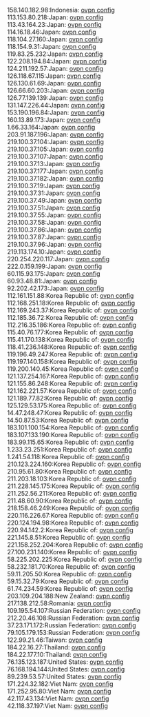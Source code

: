 158.140.182.98:Indonesia: [ovpn config](vpn/158_140_182_98.ovpn)  
113.153.80.218:Japan: [ovpn config](vpn/113_153_80_218.ovpn)  
113.43.164.23:Japan: [ovpn config](vpn/113_43_164_23.ovpn)  
114.16.18.46:Japan: [ovpn config](vpn/114_16_18_46.ovpn)  
118.104.27.160:Japan: [ovpn config](vpn/118_104_27_160.ovpn)  
118.154.9.31:Japan: [ovpn config](vpn/118_154_9_31.ovpn)  
119.83.25.232:Japan: [ovpn config](vpn/119_83_25_232.ovpn)  
122.208.194.84:Japan: [ovpn config](vpn/122_208_194_84.ovpn)  
124.211.192.57:Japan: [ovpn config](vpn/124_211_192_57.ovpn)  
126.118.67.115:Japan: [ovpn config](vpn/126_118_67_115.ovpn)  
126.130.61.69:Japan: [ovpn config](vpn/126_130_61_69.ovpn)  
126.66.60.203:Japan: [ovpn config](vpn/126_66_60_203.ovpn)  
126.77.139.139:Japan: [ovpn config](vpn/126_77_139_139.ovpn)  
131.147.226.44:Japan: [ovpn config](vpn/131_147_226_44.ovpn)  
153.190.196.84:Japan: [ovpn config](vpn/153_190_196_84.ovpn)  
160.13.89.173:Japan: [ovpn config](vpn/160_13_89_173.ovpn)  
1.66.33.164:Japan: [ovpn config](vpn/1_66_33_164.ovpn)  
203.91.187.196:Japan: [ovpn config](vpn/203_91_187_196.ovpn)  
219.100.37.104:Japan: [ovpn config](vpn/219_100_37_104.ovpn)  
219.100.37.105:Japan: [ovpn config](vpn/219_100_37_105.ovpn)  
219.100.37.107:Japan: [ovpn config](vpn/219_100_37_107.ovpn)  
219.100.37.13:Japan: [ovpn config](vpn/219_100_37_13.ovpn)  
219.100.37.177:Japan: [ovpn config](vpn/219_100_37_177.ovpn)  
219.100.37.182:Japan: [ovpn config](vpn/219_100_37_182.ovpn)  
219.100.37.19:Japan: [ovpn config](vpn/219_100_37_19.ovpn)  
219.100.37.31:Japan: [ovpn config](vpn/219_100_37_31.ovpn)  
219.100.37.49:Japan: [ovpn config](vpn/219_100_37_49.ovpn)  
219.100.37.51:Japan: [ovpn config](vpn/219_100_37_51.ovpn)  
219.100.37.55:Japan: [ovpn config](vpn/219_100_37_55.ovpn)  
219.100.37.58:Japan: [ovpn config](vpn/219_100_37_58.ovpn)  
219.100.37.86:Japan: [ovpn config](vpn/219_100_37_86.ovpn)  
219.100.37.87:Japan: [ovpn config](vpn/219_100_37_87.ovpn)  
219.100.37.96:Japan: [ovpn config](vpn/219_100_37_96.ovpn)  
219.113.174.10:Japan: [ovpn config](vpn/219_113_174_10.ovpn)  
220.254.220.117:Japan: [ovpn config](vpn/220_254_220_117.ovpn)  
222.0.159.199:Japan: [ovpn config](vpn/222_0_159_199.ovpn)  
60.115.93.175:Japan: [ovpn config](vpn/60_115_93_175.ovpn)  
60.93.48.81:Japan: [ovpn config](vpn/60_93_48_81.ovpn)  
92.202.42.173:Japan: [ovpn config](vpn/92_202_42_173.ovpn)  
112.161.151.88:Korea Republic of: [ovpn config](vpn/112_161_151_88.ovpn)  
112.168.251.18:Korea Republic of: [ovpn config](vpn/112_168_251_18.ovpn)  
112.169.243.37:Korea Republic of: [ovpn config](vpn/112_169_243_37.ovpn)  
112.185.36.72:Korea Republic of: [ovpn config](vpn/112_185_36_72.ovpn)  
112.216.35.186:Korea Republic of: [ovpn config](vpn/112_216_35_186.ovpn)  
115.40.76.177:Korea Republic of: [ovpn config](vpn/115_40_76_177.ovpn)  
115.41.170.138:Korea Republic of: [ovpn config](vpn/115_41_170_138.ovpn)  
118.41.236.148:Korea Republic of: [ovpn config](vpn/118_41_236_148.ovpn)  
119.196.49.247:Korea Republic of: [ovpn config](vpn/119_196_49_247.ovpn)  
119.197.140.158:Korea Republic of: [ovpn config](vpn/119_197_140_158.ovpn)  
119.200.140.45:Korea Republic of: [ovpn config](vpn/119_200_140_45.ovpn)  
121.137.254.167:Korea Republic of: [ovpn config](vpn/121_137_254_167.ovpn)  
121.155.86.248:Korea Republic of: [ovpn config](vpn/121_155_86_248.ovpn)  
121.162.221.57:Korea Republic of: [ovpn config](vpn/121_162_221_57.ovpn)  
121.189.77.82:Korea Republic of: [ovpn config](vpn/121_189_77_82.ovpn)  
125.129.53.175:Korea Republic of: [ovpn config](vpn/125_129_53_175.ovpn)  
14.47.248.47:Korea Republic of: [ovpn config](vpn/14_47_248_47.ovpn)  
14.50.87.53:Korea Republic of: [ovpn config](vpn/14_50_87_53.ovpn)  
183.101.100.154:Korea Republic of: [ovpn config](vpn/183_101_100_154.ovpn)  
183.107.133.190:Korea Republic of: [ovpn config](vpn/183_107_133_190.ovpn)  
183.99.115.65:Korea Republic of: [ovpn config](vpn/183_99_115_65.ovpn)  
1.233.23.251:Korea Republic of: [ovpn config](vpn/1_233_23_251.ovpn)  
1.241.54.118:Korea Republic of: [ovpn config](vpn/1_241_54_118.ovpn)  
210.123.224.160:Korea Republic of: [ovpn config](vpn/210_123_224_160.ovpn)  
210.95.61.80:Korea Republic of: [ovpn config](vpn/210_95_61_80.ovpn)  
211.203.18.103:Korea Republic of: [ovpn config](vpn/211_203_18_103.ovpn)  
211.228.145.175:Korea Republic of: [ovpn config](vpn/211_228_145_175.ovpn)  
211.252.56.211:Korea Republic of: [ovpn config](vpn/211_252_56_211.ovpn)  
211.48.60.90:Korea Republic of: [ovpn config](vpn/211_48_60_90.ovpn)  
218.158.46.249:Korea Republic of: [ovpn config](vpn/218_158_46_249.ovpn)  
220.116.226.67:Korea Republic of: [ovpn config](vpn/220_116_226_67.ovpn)  
220.124.194.98:Korea Republic of: [ovpn config](vpn/220_124_194_98.ovpn)  
220.94.142.2:Korea Republic of: [ovpn config](vpn/220_94_142_2.ovpn)  
221.145.8.51:Korea Republic of: [ovpn config](vpn/221_145_8_51.ovpn)  
221.158.252.204:Korea Republic of: [ovpn config](vpn/221_158_252_204.ovpn)  
27.100.231.140:Korea Republic of: [ovpn config](vpn/27_100_231_140.ovpn)  
58.225.202.225:Korea Republic of: [ovpn config](vpn/58_225_202_225.ovpn)  
58.232.181.70:Korea Republic of: [ovpn config](vpn/58_232_181_70.ovpn)  
59.11.205.50:Korea Republic of: [ovpn config](vpn/59_11_205_50.ovpn)  
59.15.32.79:Korea Republic of: [ovpn config](vpn/59_15_32_79.ovpn)  
61.74.234.59:Korea Republic of: [ovpn config](vpn/61_74_234_59.ovpn)  
203.109.204.188:New Zealand: [ovpn config](vpn/203_109_204_188.ovpn)  
217.138.212.58:Romania: [ovpn config](vpn/217_138_212_58.ovpn)  
109.195.54.107:Russian Federation: [ovpn config](vpn/109_195_54_107.ovpn)  
212.20.46.108:Russian Federation: [ovpn config](vpn/212_20_46_108.ovpn)  
37.23.171.172:Russian Federation: [ovpn config](vpn/37_23_171_172.ovpn)  
79.105.179.153:Russian Federation: [ovpn config](vpn/79_105_179_153.ovpn)  
122.99.21.46:Taiwan: [ovpn config](vpn/122_99_21_46.ovpn)  
184.22.16.27:Thailand: [ovpn config](vpn/184_22_16_27.ovpn)  
184.22.177.10:Thailand: [ovpn config](vpn/184_22_177_10.ovpn)  
76.135.123.187:United States: [ovpn config](vpn/76_135_123_187.ovpn)  
76.168.194.144:United States: [ovpn config](vpn/76_168_194_144.ovpn)  
89.239.53.57:United States: [ovpn config](vpn/89_239_53_57.ovpn)  
171.224.32.182:Viet Nam: [ovpn config](vpn/171_224_32_182.ovpn)  
171.252.95.80:Viet Nam: [ovpn config](vpn/171_252_95_80.ovpn)  
42.117.43.134:Viet Nam: [ovpn config](vpn/42_117_43_134.ovpn)  
42.118.37.197:Viet Nam: [ovpn config](vpn/42_118_37_197.ovpn)  
